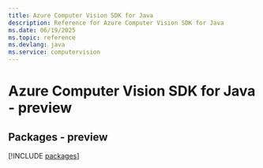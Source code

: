 ```yaml
---
title: Azure Computer Vision SDK for Java
description: Reference for Azure Computer Vision SDK for Java
ms.date: 06/19/2025
ms.topic: reference
ms.devlang: java
ms.service: computervision
---
```

# Azure Computer Vision SDK for Java - preview
## Packages - preview
[!INCLUDE [packages](computer-vision-index.md)]